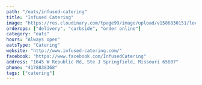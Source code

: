 ```yaml
---
path: "/eats/infused-catering"
title: "Infused Catering"
image: "https://res.cloudinary.com/tpage99/image/upload/v1586830151/local417eats/local417eatslogo.png"
orderops: ["delivery", "curbside", "order online"]
category: "eats"
hours: "Always open"
eatsType: "Catering"
website: "http://www.infused-catering.com/"
facebook: "https://www.facebook.com/InfusedCatering"
address: "1645 W Republic Rd, Ste J Springfield, Missouri 65807"
phone: "4178838368"
tags: ["catering"]
---
```

